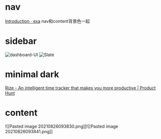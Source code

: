 # nav
[Introduction · exa](https://the.exa.website/introduction)
	nav和content背景色一起
# sidebar
![dashboard-UI](https://github.com/SolidZORO/leaa/raw/master/packages/leaa-dashboard/docs/images/leaa-dashboard-v3-ui.png)
![Slate](https://user-images.githubusercontent.com/310223/92346209-e368d580-f080-11ea-8693-0fb64f8d3b97.jpg)

# minimal dark
[Rize - An intelligent time tracker that makes you more productive | Product Hunt](https://www.producthunt.com/posts/rize-99c102a1-d518-4e87-9944-3ea5ea710785)

# content
![[Pasted image 20210826093830.png]]![[Pasted image 20210826093841.png]]